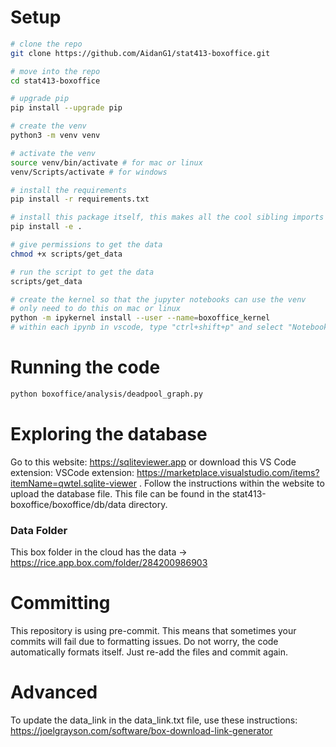 # Setup
```bash
# clone the repo
git clone https://github.com/AidanG1/stat413-boxoffice.git

# move into the repo
cd stat413-boxoffice

# upgrade pip
pip install --upgrade pip

# create the venv
python3 -m venv venv

# activate the venv
source venv/bin/activate # for mac or linux
venv/Scripts/activate # for windows

# install the requirements
pip install -r requirements.txt

# install this package itself, this makes all the cool sibling imports work nicely
pip install -e .

# give permissions to get the data
chmod +x scripts/get_data

# run the script to get the data
scripts/get_data

# create the kernel so that the jupyter notebooks can use the venv
# only need to do this on mac or linux
python -m ipykernel install --user --name=boxoffice_kernel
# within each ipynb in vscode, type "ctrl+shift+p" and select "Notebook: Select Notebook Kernel" and select "boxoffice_kernel" from the "Jupyter Kernel..." dropdown
```

# Running the code
```bash
python boxoffice/analysis/deadpool_graph.py
```

# Exploring the database
Go to this website: https://sqliteviewer.app or download this VS Code extension: VSCode extension: https://marketplace.visualstudio.com/items?itemName=qwtel.sqlite-viewer . Follow the instructions within the website to upload the database file. This file can be found in the stat413-boxoffice/boxoffice/db/data directory.

### Data Folder
This box folder in the cloud has the data -> https://rice.app.box.com/folder/284200986903

# Committing
This repository is using pre-commit. This means that sometimes your commits will fail due to formatting issues. Do not worry, the code automatically formats itself. Just re-add the files and commit again.

# Advanced
To update the data_link in the data_link.txt file, use these instructions: https://joelgrayson.com/software/box-download-link-generator
